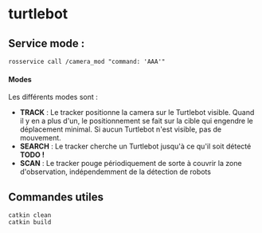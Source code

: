 # turtlebot


## Service mode :

`rosservice call /camera_mod "command: 'AAA'"`

#### Modes
Les différents modes sont :
- **TRACK** : Le tracker positionne la camera sur le Turtlebot visible. Quand il y en a plus d'un, le positionnement se fait sur la cible qui engendre le déplacement minimal. Si aucun Turtlebot n'est visible, pas de mouvement.
- **SEARCH** : Le tracker cherche un Turtlebot jusqu'à ce qu'il soit détecté **TODO !**
- **SCAN** : Le tracker pouge périodiquement de sorte à couvrir la zone d'observation, indépendemment de la détection de robots

## Commandes utiles

```
catkin clean
catkin build
```
